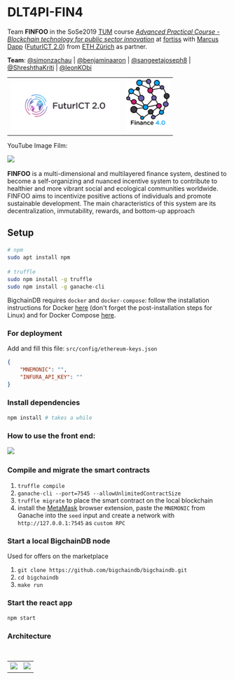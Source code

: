 # DLT4PI-FIN4
Team **FINFOO** in the SoSe2019 [TUM](https://www.tum.de/) course [*Advanced Practical Course - Blockchain technology for public sector innovation*](https://campus.tum.de/tumonline/wbLv.wbShowLVDetail?pStpSpNr=950404716&pSpracheNr=2) at [fortiss](https://www.fortiss.org/) with [Marcus Dapp](http://digisus.com/) ([FuturICT 2.0](https://futurict2.eu/)) from [ETH Zürich](https://www.ethz.ch/) as partner.

**Team**: [@simonzachau](https://github.com/simonzachau) | [@benjaminaaron](https://github.com/benjaminaaron) |  [@sangeetajoseph8](https://github.com/sangeetajoseph8) | [@ShreshthaKriti](https://github.com/ShreshthaKriti) | [@leonKObi](https://github.com/leonKObi)

<table border="0"><tr><td>
<a href="https://futurict2.eu/"><img src="public/project-logos/FuturICT2_logo_on_white.png" width="250" ></a></td>
<td>
<img src="public/project-logos/Fin4_logo_on_white.jpg" width="100">
</td></tr></table>

YouTube Image Film:

[![](http://img.youtube.com/vi/oNlKdHjvExo/0.jpg)](http://www.youtube.com/watch?v=oNlKdHjvExo "Finance 4.0")

**FINFOO** is a multi-dimensional and multilayered finance system, destined to become a self-organizing and nuanced incentive system to contribute to healthier and more vibrant social and ecological communities worldwide. FINFOO aims to incentivize positive actions of individuals and promote sustainable development. The main characteristics of this system are its decentralization, immutability, rewards, and bottom-up approach

## Setup

```sh
# npm
sudo apt install npm

# truffle
sudo npm install -g truffle
sudo npm install -g ganache-cli
```

BigchainDB requires `docker` and `docker-compose`: follow the installation instructions for Docker [here](https://docs.docker.com/engine/installation/) (don't forget the post-installation steps for Linux) and for Docker Compose [here](https://docs.docker.com/compose/install/).

### For deployment
Add and fill this file: `src/config/ethereum-keys.json`
```json
{
    "MNEMONIC": "",
    "INFURA_API_KEY": ""
}
```

### Install dependencies
```sh
npm install # takes a while
```

### How to use the front end:

[![](https://img.youtube.com/vi/suODLSig1sA/0.jpg)](https://youtu.be/suODLSig1sA)

### Compile and migrate the smart contracts

1. `truffle compile`
2. `ganache-cli --port=7545 --allowUnlimitedContractSize`
3. `truffle migrate` to place the smart contract on the local blockchain
4. install the [MetaMask](https://metamask.io/) browser extension, paste the `MNEMONIC` from Ganache into the `seed` input and create a network with `http://127.0.0.1:7545` as `custom RPC`

### Start a local BigchainDB node
Used for offers on the marketplace

1. `git clone https://github.com/bigchaindb/bigchaindb.git`
2. `cd bigchaindb`
3. `make run`

### Start the react app
```sh
npm start
```

### Architecture

<table border="0"><tr>
<td><img src="https://user-images.githubusercontent.com/5141792/61829156-9f107b00-ae68-11e9-8ab7-6800f249caf8.png" width="500" ></a></td>
<br/>
<td><img src="https://user-images.githubusercontent.com/5141792/61829167-a3d52f00-ae68-11e9-98ef-76878f39d2d8.png" width="500" ></a></td>
</table>
